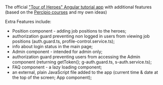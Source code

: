 The official <a href="https://angular.io/tutorial">"Tour of Heroes" Angular tutorial app</a> with additional features (based on the <a href="https://www.skillsoft.com/channel/angular-f3619a61-1944-11e7-b488-c198130a9b04?technologyandversion=84199&expertiselevel=84192">Percipio courses</a> and my own ideas)

Extra Features include:
- Position component - adding job positions to the heroes;
- authorization guard preventing non logged in users from viewing job positions (auth.guard.ts, profile-control.service.ts);
- info about login status in the main page;
- Admin component - intended for admin only;
- authorization guard preventing users from accessing the Admin component (returning getToken(); g-auth.guard.ts, s-auth.service.ts);
- FAQ component - a lazy loading component;
- an external, plain JavaScript file added to the app (current time & date at the top of the screen; App component);

